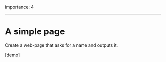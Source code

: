 importance: 4

---

# A simple page

Create a web-page that asks for a name and outputs it.

[demo]
